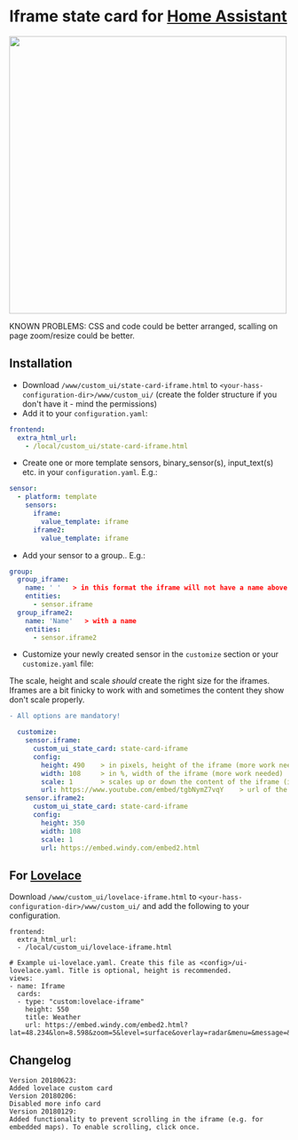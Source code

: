 # Iframe state card for [Home Assistant](https://home-assistant.io)

<img src="https://i.imgur.com/rwFiDcq.gif" height="500">

KNOWN PROBLEMS: CSS and code could be better arranged, scalling on page zoom/resize could be better.

## Installation
* Download `/www/custom_ui/state-card-iframe.html` to `<your-hass-configuration-dir>/www/custom_ui/` (create the folder structure if you don't have it - mind the permissions)
* Add it to your `configuration.yaml`:
```yaml
frontend:
  extra_html_url:
    - /local/custom_ui/state-card-iframe.html
```
* Create one or more template sensors, binary_sensor(s), input_text(s) etc. in your `configuration.yaml`. E.g.:
```yaml
sensor:
  - platform: template
    sensors:
      iframe:
        value_template: iframe
      iframe2:
        value_template: iframe
```
* Add your sensor to a group.. E.g.:
```yaml
group:
  group_iframe:
    name: ' '   > in this format the iframe will not have a name above
    entities:
      - sensor.iframe
  group_iframe2:
    name: 'Name'   > with a name
    entities:
      - sensor.iframe2
```
* Customize your newly created sensor in the `customize` section or your `customize.yaml` file:

The scale, height and scale _should_ create the right size for the iframes. Iframes are a bit finicky to work with and sometimes the content they show don't scale properly.
```diff
- All options are mandatory!
```

```yaml
  customize:
    sensor.iframe:
      custom_ui_state_card: state-card-iframe
      config:
        height: 490    > in pixels, height of the iframe (more work needed)
        width: 108     > in %, width of the iframe (more work needed)
        scale: 1       > scales up or down the content of the iframe (it affects both the height and the width)
        url: https://www.youtube.com/embed/tgbNymZ7vqY    > url of the resource (**please note that some websites won't allow iframe embeding**)
    sensor.iframe2:
      custom_ui_state_card: state-card-iframe
      config:
        height: 350
        width: 108
        scale: 1
        url: https://embed.windy.com/embed2.html
 ```
## For [Lovelace](https://gist.github.com/ciotlosm/9508388876edf92c4c1f3579e740fbd5)
Download `/www/custom_ui/lovelace-iframe.html` to `<your-hass-configuration-dir>/www/custom_ui/` and add the following to your configuration.

```
frontend:
  extra_html_url:
  - /local/custom_ui/lovelace-iframe.html
```

```
# Example ui-lovelace.yaml. Create this file as <config>/ui-lovelace.yaml. Title is optional, height is recommended.
views:
- name: Iframe
  cards:
  - type: "custom:lovelace-iframe"
    height: 550
    title: Weather
    url: https://embed.windy.com/embed2.html?lat=48.234&lon=8.598&zoom=5&level=surface&overlay=radar&menu=&message=&marker=&calendar=&pressure=&type=map&location=coordinates&detail=&detailLat=48.234&detailLon=8.598&metricWind=default&metricTemp=default&radarRange=-1
```

## Changelog
```
Version 20180623:
Added lovelace custom card
Version 20180206:
Disabled more info card
Version 20180129:
Added functionality to prevent scrolling in the iframe (e.g. for embedded maps). To enable scrolling, click once.
```
